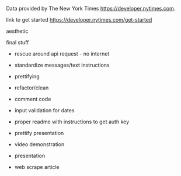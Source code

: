 
Data provided by The New York Times https://developer.nytimes.com.



link to get started https://developer.nytimes.com/get-started


aesthetic


final stuff
* rescue around api request - no internet
* standardize messages/text instructions
* prettifying
* refactor/clean
* comment code
* input validation for dates
* proper readme with instructions to get auth key
* prettify presentation
* video demonstration
* presentation

* web scrape article
